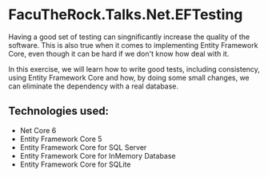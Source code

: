 # FacuTheRock.Talks.Net.EFTesting

Having a good set of testing can singnificantly increase the quality of the software. This is also true when it comes to implementing Entity Framework Core, even though it can be hard if we don't know how deal with it.

In this exercise, we will learn how to write good tests, including consistency, using Entity Framework Core and how, by doing some small changes, we can eliminate the dependency with a real database.

## Technologies used:

* Net Core 6
* Entity Framework Core 5
* Entity Framework Core for SQL Server
* Entity Framework Core for InMemory Database
* Entity Framework Core for SQLite